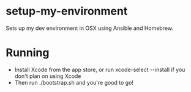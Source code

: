# setup-my-environment
Sets up my dev environment in OSX using Ansible and Homebrew.

# Running
- Install Xcode from the app store, or run xcode-select --install if you don't plan on using Xcode
- Then run ./bootstrap.sh and you're good to go! 
